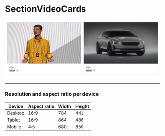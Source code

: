 # SectionVideoCards

![section image](./image.png)

---
<!-- SectionVideoCards Storybook: http://localhost:6006/?path=/story/organisms-sectionvideocards--default-story -->

### Resolution and aspect ratio per device

| Device  | Aspect ratio | Width  | Height |
| ------- | ------------ | ------ | ------ |
| Desktop | 16:9         | 784    | 441    |
| Tablet  | 16:9         | 864    | 486    |
| Mobile  | 4:5          | 680    | 850    |
